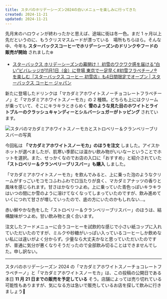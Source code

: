 ```yaml
---
title: スタバのホリデーシーズン2024の白いメニューを楽しみに行ってきた
created: 2024-11-21
updated: 2024-11-21
---
```


先月末のハロウィンが終わったかと思えば、途端に街は冬一色。まだ 1 ヶ月以上先だというのに、もうクリスマスムードが漂っている　場所もちらほら。そんな中、今年も **スターバックスコーヒーでホリデーシーズンのドリンクやフードの販売が開始** されました❄️

- [スターバックス ホリデーシーズンの幕開け！ 初雪のワクワク感を届ける“白い”ビバレッジが11月1日（金）に登場 東京で一足早く#初雪フラペチーノ® を楽しむ『スターバックス コーヒー 初雪店』も4日間限定でオープン | スターバックス コーヒー ジャパン](https://www.starbucks.co.jp/press_release/pr2025-5286.php)

新たに登場したドリンクは「マカダミアホワイトスノーチョコレートフラペチーノ」と「マカダミアホワイトスノーモカ」の 2 種類。どちらも上にはクリームが乗っていて、そこにキラキラときらめく **雪のような見た目のホワイトとライトブルーのクラッシュキャンディーとシルバーシュガーがトッピング** されています。

![スタバのマカダミアホワイトスノーモカとストロベリー＆クランベリーブリスバーの写真](23aa5ab1-8905-4d20-a625-ba07b732c600)

今回私は **「マカダミアホワイトスノーモカ」のほうを注文** しました。アイスかホットが選べましたが、肌寒い季節には温かい飲み物がいいなーということでホットを選択。また、せっかくなのでお店の入口に「おすすめ」と紹介されていた **「ストロベリー＆クランベリーブリスバー」も購入** しました。

「マカダミアホワイトスノーモカ」を飲んでみると、上に乗った泡のようなクリームがすっごいモコモコふわふわで口当たりが良く、マカダミアナッツの香りと風味を感じられます。甘さはかなりつよめ。上に乗っていた青色っぽいキラキラはいつの間にか雪のように溶けてなくなってしまっていたのですが、飲み進めていくにつれて甘さが増していったので、底の方にいたのかもしれない…。

赤い鮮やかな色をした「ストロベリー＆クランベリーブリスバー」のほうは、結構酸味がつよめ。甘い飲み物と良く合います。

注文したフードメニューに合うコーヒーを試飲的な感じで小さい紙コップに入れていただいたのですが、ミルクや砂糖がいっぱい入っているコーヒーしか飲めない私には違いがよく分からず。少量なら大丈夫かなと思っていただいたのですが、普通に気分が悪くなりそうだったので全部飲み切ることはできませんでした。申し訳ない。

---

スタバのホリデーシーズン 2024 の「マカダミアホワイトスノーチョコレートフラペチーノ」と「マカダミアホワイトスノーモカ」は、この投稿の公開日である本日 **11 月 21 日までの販売を予定している** そう。店舗によっては売り切れている可能性もありますが、気になる方は急いで販売しているお店を探して飲みに行きましょう💨
